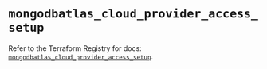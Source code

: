# `mongodbatlas_cloud_provider_access_setup`

Refer to the Terraform Registry for docs: [`mongodbatlas_cloud_provider_access_setup`](https://registry.terraform.io/providers/mongodb/mongodbatlas/1.37.0/docs/resources/cloud_provider_access_setup).
